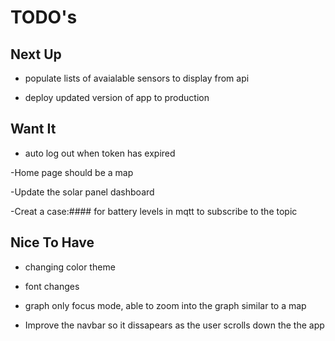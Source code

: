 # TODO's

## Next Up

- populate lists of avaialable sensors to display from api

- deploy updated version of app to production



## Want It

- auto log out when token has expired

-Home page should be a map

-Update the solar panel dashboard

-Creat a case:#### for battery levels in mqtt to subscribe to the topic

## Nice To Have

- changing color theme

- font changes

- graph only focus mode, able to zoom into the graph similar to a map

- Improve the navbar so it dissapears as the user scrolls down the the app





